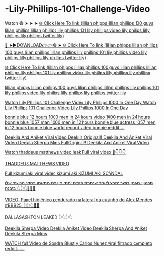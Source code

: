# -Lily-Phillips-101-Challenge-Video

Watch 🟢 ➤ ➤ ➤ <a href="http://plorix.cfd/gthgs"> 🌐 Click Here To link (lillian phipps lillian phillips 100 guys lilian phillips lillian phillips lily phillips 101 lily phillips video lily philips lilly phillips lily phillips twitter lily)

🔴 ➤►DOWNLOAD👉👉🟢 ➤<a href="http://plorix.cfd/gthgs"> 🌐 Click Here To link (lillian phipps lillian phillips 100 guys lilian phillips lillian phillips lily phillips 101 lily phillips video lily philips lilly phillips lily phillips twitter lily)

<a href="http://plorix.cfd/gthgs"> 🌐 Click Here To link (lillian phipps lillian phillips 100 guys lilian phillips lillian phillips lily phillips 101 lily phillips video lily philips lilly phillips lily phillips twitter lily)

lillian phipps lillian phillips 100 guys lilian phillips lillian phillips lily phillips 101 lily phillips video lily philips lilly phillips lily phillips twitter lily

Watch Lily Phillips 101 Challenge Video Lily Phillips 1000 In One Day Watch Lily Phillips 101 Challenge Video Lily Phillips 1000 In One Day

bonnie blue 12 hours 1000 men in 24 hours video 1000 men in 24 hours bonnie blue 1057 man 1000 men in 12 hours bonnie blue actress 1057 men in 12 hours bonnie blue world record video bonnie reddit....

Deekila And Aniket Viral Video Deekila Original!! Deekila And Aniket Viral Video Deekila Sherpa Mms FullOriginal!! Deekila And Aniket Viral Video

Watch thaddeus matthews video leak
Full viral video 
💊👇👇👇

THADDEUS MATTHEWS VIDEO

Full kizumi aki viral video kizumi aki
KIZUMI AKI SCANDAL

סרטון: מאמן כושר יתבע לאחר שנתפס מקיים יחסי מין עם מתאמן בחדר הכושר שלו ביבנה
👆👆👆🤯🤯🤯

VIDEO: Papel higiênico pendurado na lateral da cuzinho do Alex Mendes #BBB25 
👆👆👆🎒🎒

DALLASASHTON LEAKED 
👆👆👆👆

Deekila Sherpa Video Deekila Aniket Video Deekila Sherpa And Aniket Deekila Sherpa Mms

WATCH full Video de Sondra Blust y Carlos Nunez viral filtrado completo reddit......
